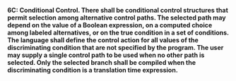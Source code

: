 **6C: Conditional Control.  There shall be conditional control structures that permit selection among alternative control paths. The selected path may depend on the value of a Boolean expression, on a computed choice among labeled alternatives, or on the true condition in a set of conditions. The language shall define the control action for all values of the discriminating condition that are not specified by the program. The user may supply a single control path to be used when no other path is selected. Only the selected branch shall be compiled when the discriminating condition is a translation time expression.**
